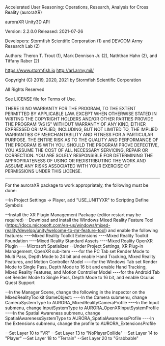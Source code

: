 Accelerated User Reasoning: Operations, Research, Analysis for Cross Reality
(auroraXR)

auroraXR Unity3D API

Version: 2.2.0.0
Released: 2021-07-26

Developers: Stormfish Scientific Corporation (1) and DEVCOM Army Research Lab (2)

Authors: Theron T. Trout (1), Mark Dennison Jr. (2), Naththan Hahn (2), and Tiffany Raber (2)

https://www.stormfish.io
http://arl.army.mil/

Copyright (C) 2019, 2020, 2021 by Stormfish Scientific Corporation

All Rights Reserved

See LICENSE file for Terms of Use.

THERE IS NO WARRANTY FOR THE PROGRAM, TO THE EXTENT PERMITTED BY APPLICABLE
LAW. EXCEPT WHEN OTHERWISE STATED IN WRITING THE COPYRIGHT HOLDERS AND/OR
OTHER PARTIES PROVIDE THE PROGRAM “AS IS” WITHOUT WARRANTY OF ANY KIND,
EITHER EXPRESSED OR IMPLIED, INCLUDING, BUT NOT LIMITED TO, THE IMPLIED
WARRANTIES OF MERCHANTABILITY AND FITNESS FOR A PARTICULAR PURPOSE. THE
ENTIRE RISK AS TO THE QUALITY AND PERFORMANCE OF THE PROGRAM IS WITH YOU.
SHOULD THE PROGRAM PROVE DEFECTIVE, YOU ASSUME THE COST OF ALL NECESSARY
SERVICING, REPAIR OR CORRECTION. YOU ARE SOLELY RESPONSIBLE FOR DETERMINING
THE APPROPRIATENESS OF USING OR REDISTRIBUTING THE WORK AND ASSUME ANY
RISKS ASSOCIATED WITH YOUR EXERCISE OF PERMISSIONS UNDER THIS LICENSE.

----------------------------------------------------------------------------

For the auroraXR package to work appropriately, the following must be done:

--In Project Settings -> Player, add "USE_UNITYXR" to Scripting Define Symbols

--Install the XR Plugin Management Package (editor restart may be required)
--Download and install the Windows Mixed Reality Feature Tool (https://docs.microsoft.com/en-us/windows/mixed-reality/develop/unity/welcome-to-mr-feature-tool) and enable the following features:
----Mixed Reality Toolkit Extensions
----Mixed Reality Toolkit Foundation
----Mixed Reality Standard Assets
----Mixed Reality OpenXR Plugin
----Microsoft Spatializer
--Under Project Settings, XR Plug-in Management, OpenXR sub-item
----for the PC Tab set Render Mode to Multi Pass, Depth Mode to 24 bit and enable Hand Tracking, Mixed Reality Features, and Motion Controller Model
----for the Windows Tab set Render Mode to Single Pass, Depth Mode to 16 bit and enable Hand Tracking, Mixed Reality Features, and Motion Controller Model
----for the Android Tab set Render Mode to Single Pass, Depth Mode to 16 bit, and enable Oculus Quest Support

--In the Manager Scene, change the following in the inspector on the MixedRealityToolkit GameObject:
----In the Camera submenu, change CameraSystemType to AURORA_MixedRealityCameraProfile
----In the Input submenu, change InputSystemType to AURORA_OpenXRInputSystemProfile
----In the Spatial Awareness submenu, change SpatialAwarenessSystemType to AURORA_SpatialAwarenessProfile
----In the Extensions submenu, change the profile to AURORA_ExtensionsProfile

--Set Layer 10 to "VR"
--Set Layer 13 to "NoPlayerCollide"
--Set Layer 14 to "Player"
--Set Layer 18 to "Terrain"
--Set Layer 20 to "Grabbable"